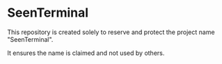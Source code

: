 # SeenTerminal

This repository is created solely to reserve and protect the project name "SeenTerminal".

It ensures the name is claimed and not used by others.
